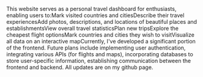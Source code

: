 This website serves as a personal travel dashboard for enthusiasts, enabling users to:Mark visited countries and citiesDescribe their travel experiencesAdd photos, descriptions, and locations of beautiful places and establishmentsView overall travel statisticsPlan new tripsExplore the cheapest flight optionsMark countries and cities they wish to visitVisualize all data on an interactive mapCurrently, I've developed a significant portion of the frontend. Future plans include implementing user authentication, integrating various APIs (for flights and maps), incorporating databases to store user-specific information, establishing communication between the frontend and backend. 
All updates are on my github page.

